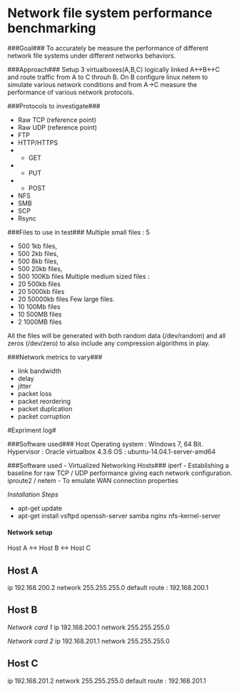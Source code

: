 Network file system performance benchmarking
====================
###Goal###
To accurately be measure the performance of different network file systems under different networks behaviors.

###Approach###
Setup 3 virtualboxes(A,B,C) logically linked A<->B<->C and route traffic from A to C throuh B. On B configure linux netem to simulate various network conditions and from A->C measure the performance of various network protocols. 

###Protocols to investigate###
* Raw TCP (reference point) 
* Raw UDP (reference point)
* FTP
* HTTP/HTTPS
* * GET
* * PUT 
* * POST
* NFS 
* SMB
* SCP
* Rsync


###Files to use in test###
Multiple small files : 5
* 500 1kb files, 
* 500 2kb files, 
* 500 8kb files, 
* 500 20kb files, 
* 500 100Kb files
Multiple medium sized files : 
* 20 500kb files 
* 20 5000kb files
* 20 50000kb files
Few large files. 
* 10 100Mb files 
* 10 500MB files
* 2 1000MB files

All the files will be generated with both random data (/dev/random) and all zeros (/dev/zero) to also include any compression algorithms in play.


###Network metrics to vary###
* link bandwidth
* delay
* jitter 
* packet loss
* packet reordering 
* packet duplication
* packet corruption


#Expriment log#

###Software used###
Host Operating system : Windows 7, 64 Bit.
Hypervisor : Oracle virtualbox 4.3.6
OS : ubuntu-14.04.1-server-amd64

###Software used - Virtualized Networking Hosts###
iperf - Establishing a baseline for raw TCP / UDP performance giving each network configuration. 
iproute2 / netem - To emulate WAN connection properties

*Installation Steps*
 * apt-get update
 * apt-get install vsftpd openssh-server samba nginx nfs-kernel-server

#### Network setup ####

Host A <-> Host B <-> Host C

## Host A ##
ip 192.168.200.2
network 255.255.255.0
default route : 192.168.200.1

## Host B ##
*Network card 1*
ip 192.168.200.1
network 255.255.255.0

*Network card 2*
ip 192.168.201.1
network 255.255.255.0

## Host C ##
ip 192.168.201.2
network 255.255.255.0
default route : 192.168.201.1

